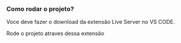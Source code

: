 ### Como rodar o projeto?

Voce deve fazer o download da extensão Live Server no VS CODE.

Rode o projeto atraves dessa extensão 